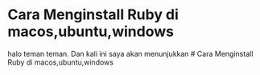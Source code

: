 # Cara Menginstall Ruby di macos,ubuntu,windows
halo teman teman. Dan kali ini saya akan menunjukkan # Cara Menginstall Ruby di macos,ubuntu,windows

